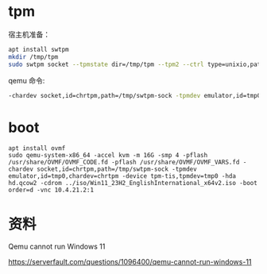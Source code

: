 # tpm

宿主机准备：

```sh
apt install swtpm
mkdir /tmp/tpm
sudo swtpm socket --tpmstate dir=/tmp/tpm --tpm2 --ctrl type=unixio,path=/tmp/swtpm-sock,mode=0777
```

qemu 命令:

```sh
-chardev socket,id=chrtpm,path=/tmp/swtpm-sock -tpmdev emulator,id=tmp0,chardev=chrtpm -device tpm-tis,tpmdev=tmp0
```

# boot

```
apt install ovmf
sudo qemu-system-x86_64 -accel kvm -m 16G -smp 4 -pflash /usr/share/OVMF/OVMF_CODE.fd -pflash /usr/share/OVMF/OVMF_VARS.fd -chardev socket,id=chrtpm,path=/tmp/swtpm-sock -tpmdev emulator,id=tmp0,chardev=chrtpm -device tpm-tis,tpmdev=tmp0 -hda hd.qcow2 -cdrom ../iso/Win11_23H2_EnglishInternational_x64v2.iso -boot order=d -vnc 10.4.21.2:1
```

# 资料

Qemu cannot run Windows 11

https://serverfault.com/questions/1096400/qemu-cannot-run-windows-11